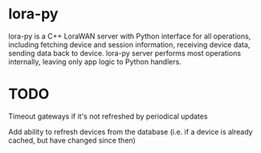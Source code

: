# lora-py

lora-py is a C++ LoraWAN server with Python interface for all operations, including fetching device and session information,
receiving device data, sending data back to device.
lora-py server performs most operations internally, leaving only app logic to Python handlers.

# TODO

Timeout gateways if it's not refreshed by periodical updates

Add ability to refresh devices from the database (i.e. if a device is already cached, but have changed since then)

